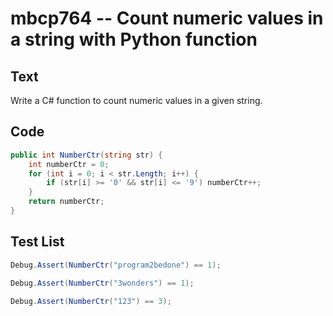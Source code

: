 # mbcp764 -- Count numeric values in a string with Python function

## Text

Write a C# function to count numeric values in a given string.

## Code

```csharp
public int NumberCtr(string str) {
    int numberCtr = 0;
    for (int i = 0; i < str.Length; i++) {
        if (str[i] >= '0' && str[i] <= '9') numberCtr++;
    }
    return numberCtr;
}
```

## Test List

```csharp
Debug.Assert(NumberCtr("program2bedone") == 1);
```

```csharp
Debug.Assert(NumberCtr("3wonders") == 1);
```

```csharp
Debug.Assert(NumberCtr("123") == 3);
```

